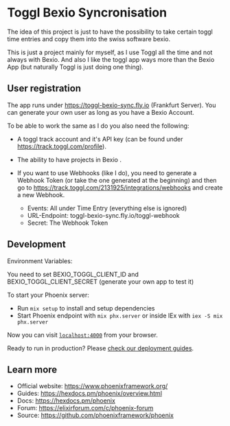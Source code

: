 # Toggl Bexio Syncronisation

The idea of this project is just to have the possibility to take certain toggl time entries and copy them into the swiss software bexio.

This is just a project mainly for myself, as I use Toggl all the time and not always with Bexio. And also I like the toggl app
ways more than the Bexio App (but naturally Toggl is just doing one thing).

## User registration

The app runs under https://toggl-bexio-sync.fly.io (Frankfurt Server). You can generate your own user as long as you have a Bexio Account.

To be able to work the same as I do you also need the following:

* A toggl track account and it's API key (can be found under https://track.toggl.com/profile).
* The ability to have projects in Bexio .
* If you want to use Webhooks (like I do), you need to generate a Webhook Token (or take the one generated at the beginning) and then 
  go to https://track.toggl.com/2131925/integrations/webhooks and create a new Webhook. 
  
  * Events: All under Time Entry (everything else is ignored)
  * URL-Endpoint: toggl-bexio-sync.fly.io/toggl-webhook
  * Secret: The Webhook Token

## Development

Environment Variables:

You need to set BEXIO_TOGGL_CLIENT_ID and BEXIO_TOGGL_CLIENT_SECRET (generate your own app to test it)

To start your Phoenix server:

  * Run `mix setup` to install and setup dependencies
  * Start Phoenix endpoint with `mix phx.server` or inside IEx with `iex -S mix phx.server`

Now you can visit [`localhost:4000`](http://localhost:4000) from your browser.

Ready to run in production? Please [check our deployment guides](https://hexdocs.pm/phoenix/deployment.html).

## Learn more

  * Official website: https://www.phoenixframework.org/
  * Guides: https://hexdocs.pm/phoenix/overview.html
  * Docs: https://hexdocs.pm/phoenix
  * Forum: https://elixirforum.com/c/phoenix-forum
  * Source: https://github.com/phoenixframework/phoenix
